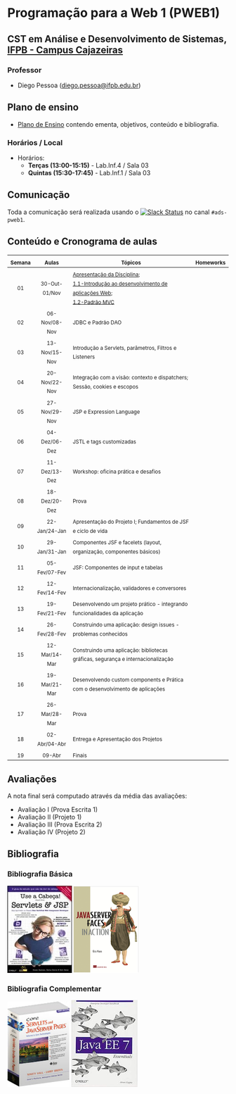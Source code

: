 # Programação para a Web 1 (PWEB1)

## CST em Análise e Desenvolvimento de Sistemas, [IFPB - Campus Cajazeiras](http://ifpb.edu.br/cajazeiras)

### Professor

* Diego Pessoa ([diego.pessoa@ifpb.edu.br](mailto:diego.pessoa@ifpb.edu.br))

## Plano de ensino
* [Plano de Ensino](docs/plano-de-ensino.pdf) contendo ementa, objetivos, conteúdo e bibliografia.

### Horários / Local

* Horários:
  - **Terças (13:00-15:15)** - Lab.Inf.4 / Sala 03
  - **Quintas (15:30-17:45)** - Lab.Inf.1 / Sala 03

## Comunicação

Toda a comunicação será realizada usando o [![Slack Status](https://ifpb.herokuapp.com/badge.svg)](https://ifpb.herokuapp.com/) no canal `#ads-pweb1`.


## Conteúdo e Cronograma de aulas

| <sub>Semana | <sub>Aulas | <sub>Tópicos                               | <sub>Homeworks       |
|:-:|:--------:|--------------------------------------|:-----------------:|
| <sub>01 | <sub>30-Out-01/Nov  | <sub>[Apresentação da Disciplina](slides/00-Apresentacao.pdf); <br> [1.1-Introdução ao desenvolvimento de aplicações Web](slides/01-1-Introducao-apps-web.pdf);<br> [1.2-Padrão MVC](slides/01-2-Padrao-MVC.pdf) |  |
| <sub>02 | <sub>06-Nov/08-Nov  | <sub>JDBC e Padrão DAO |  |
| <sub>03 | <sub>13-Nov/15-Nov  | <sub>Introdução a Servlets, parâmetros, Filtros e Listeners |  |
| <sub>04 | <sub>20-Nov/22-Nov  | <sub>Integração com a visão: contexto e dispatchers; Sessão, cookies e escopos |  |
| <sub>05 | <sub>27-Nov/29-Nov  | <sub>JSP e Expression Language |  |
| <sub>06 | <sub>04-Dez/06-Dez  | <sub>JSTL e tags customizadas |  |
| <sub>07 | <sub>11-Dez/13-Dez  | <sub>Workshop: oficina prática e desafios | |
| <sub>08 | <sub>18-Dez/20-Dez  | <sub>Prova | |
| <sub>09 | <sub>22-Jan/24-Jan  | <sub>Apresentação do Projeto I; Fundamentos de JSF e ciclo de vida | |
| <sub>10 | <sub>29-Jan/31-Jan  | <sub>Componentes JSF e facelets (layout, organização, componentes básicos) | |
| <sub>11 | <sub>05-Fev/07-Fev  | <sub>JSF: Componentes de input e tabelas | |
| <sub>12 | <sub>12-Fev/14-Fev  | <sub>Internacionalização, validadores e conversores | |
| <sub>13 | <sub>19-Fev/21-Fev  | <sub>Desenvolvendo um projeto prático - integrando funcionalidades da aplicação | |
| <sub>14 | <sub>26-Fev/28-Fev  | <sub>Construindo uma aplicação: design issues - problemas conhecidos |  |
| <sub>15 | <sub>12-Mar/14-Mar  | <sub>Construindo uma aplicação: bibliotecas gráficas, segurança e internacionalização |  |
| <sub>16 | <sub>19-Mar/21-Mar  | <sub>Desenvolvendo custom components e Prática com o desenvolvimento de aplicações |  |
| <sub>17 | <sub>26-Mar/28-Mar  | <sub>Prova |  |
| <sub>18 | <sub>02-Abr/04-Abr  | <sub>Entrega e Apresentação dos Projetos |  |
| <sub>19 | <sub>09-Abr  | <sub>Finais |  |

## Avaliações

A nota final será computado através da média das avaliações:

* Avaliação I (Prova Escrita 1)
* Avaliação II (Projeto 1)
* Avaliação III (Prova Escrita 2)
* Avaliação IV (Projeto 2)

## Bibliografia

### Bibliografia Básica

[![Use a cabeça: servlets e JSP](assets/books/use-a-cabeca.jpeg)](https://www.saraiva.com.br/use-a-cabeca-servlets-e-jsp-2624100.html)
[![JavaServer Faces in Action](assets/books/jsf-in-action.png)](https://www.manning.com/books/javaserver-faces-in-action)

### Bibliografia Complementar
[![Core servlets e java server pages](assets/books/core-servlets.jpg)](http://pdf.coreservlets.com/)
[![Use a cabeça: servlets  JSP](assets/books/javaee-essentials.jpg)](https://www.amazon.com.br/Java-EE-Essentials-Arun-Gupta/dp/1449370179)
